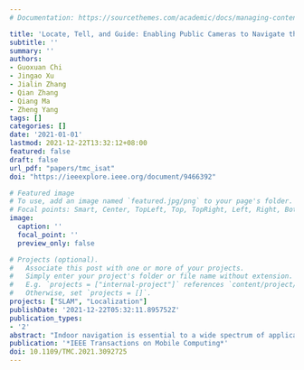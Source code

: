 ```yaml
---
# Documentation: https://sourcethemes.com/academic/docs/managing-content/

title: 'Locate, Tell, and Guide: Enabling Public Cameras to Navigate the Public'
subtitle: ''
summary: ''
authors:
- Guoxuan Chi
- Jingao Xu
- Jialin Zhang
- Qian Zhang
- Qiang Ma
- Zheng Yang
tags: []
categories: []
date: '2021-01-01'
lastmod: 2021-12-22T13:32:12+08:00
featured: false
draft: false
url_pdf: "papers/tmc_isat"
doi: "https://ieeexplore.ieee.org/document/9466392"

# Featured image
# To use, add an image named `featured.jpg/png` to your page's folder.
# Focal points: Smart, Center, TopLeft, Top, TopRight, Left, Right, BottomLeft, Bottom, BottomRight.
image:
  caption: ''
  focal_point: ''
  preview_only: false

# Projects (optional).
#   Associate this post with one or more of your projects.
#   Simply enter your project's folder or file name without extension.
#   E.g. `projects = ["internal-project"]` references `content/project/deep-learning/index.md`.
#   Otherwise, set `projects = []`.
projects: ["SLAM", "Localization"]
publishDate: '2021-12-22T05:32:11.895752Z'
publication_types:
- '2'
abstract: "Indoor navigation is essential to a wide spectrum of applications in the era of mobile computing. Existing vision-based technologies suffer from both start-up costs and the absence of semantic information for navigation. We observe an opportunity to leverage pervasively deployed surveillance cameras to deal with the above drawbacks and revisit the problem of indoor navigation with a fresh perspective. In this paper, we propose iSAT, a system that enables public surveillance cameras, as indoor navigating satellites, to locate users on the floorplan, tell users with semantic information about the surrounding environment, and guide users with navigation instructions. However, enabling public cameras to navigate is non-trivial due to 3 factors: absence of real scale, disparity of camera perspective, and lack of semantic information. To overcome these challenges, iSAT leverages POI-assisted framework and adopts a novel coordinate transformation algorithm to associate public and mobile cameras, and further attaches semantic information to user location. Extensive experiments in 4 different scenarios show that iSAT achieves a localization accuracy of 0.48m and a navigation success rate of 90.5%, outperforming the state-of-the-art systems by over 30%. Benefitting from our solution, all areas with public cameras can upgrade to smart spaces with visual navigation services."
publication: '*IEEE Transactions on Mobile Computing*'
doi: 10.1109/TMC.2021.3092725
---
```

